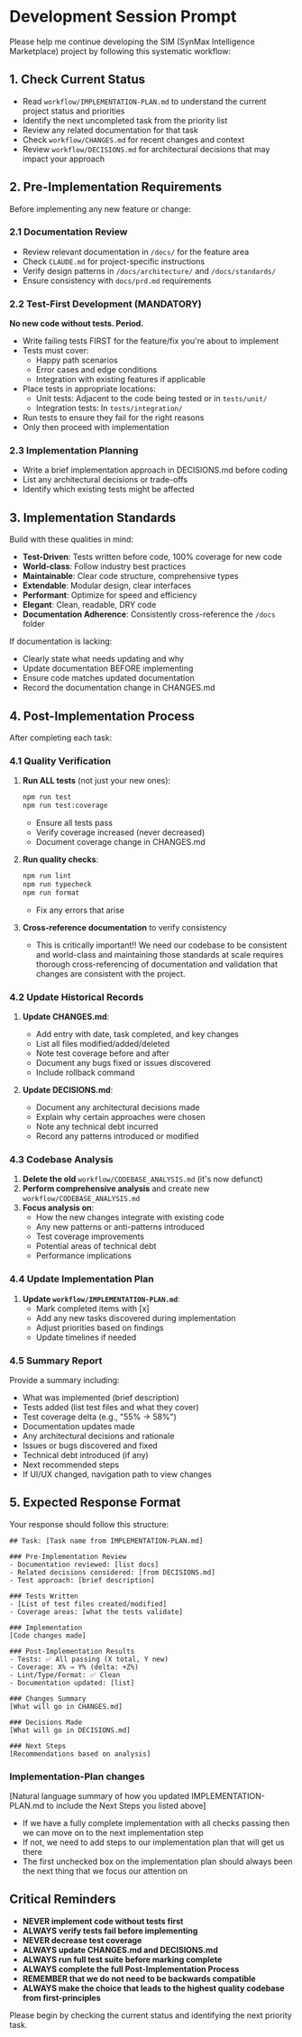 # Development Session Prompt

Please help me continue developing the SIM (SynMax Intelligence Marketplace) project by following this systematic workflow:

## 1. Check Current Status
- Read `workflow/IMPLEMENTATION-PLAN.md` to understand the current project status and priorities
- Identify the next uncompleted task from the priority list
- Review any related documentation for that task
- Check `workflow/CHANGES.md` for recent changes and context
- Review `workflow/DECISIONS.md` for architectural decisions that may impact your approach

## 2. Pre-Implementation Requirements
Before implementing any new feature or change:

### 2.1 Documentation Review
- Review relevant documentation in `/docs/` for the feature area
- Check `CLAUDE.md` for project-specific instructions
- Verify design patterns in `/docs/architecture/` and `/docs/standards/`
- Ensure consistency with `docs/prd.md` requirements

### 2.2 Test-First Development (MANDATORY)
**No new code without tests. Period.**
- Write failing tests FIRST for the feature/fix you're about to implement
- Tests must cover:
  - Happy path scenarios
  - Error cases and edge conditions
  - Integration with existing features if applicable
- Place tests in appropriate locations:
  - Unit tests: Adjacent to the code being tested or in `tests/unit/`
  - Integration tests: In `tests/integration/`
- Run tests to ensure they fail for the right reasons
- Only then proceed with implementation

### 2.3 Implementation Planning
- Write a brief implementation approach in DECISIONS.md before coding
- List any architectural decisions or trade-offs
- Identify which existing tests might be affected

## 3. Implementation Standards
Build with these qualities in mind:
- **Test-Driven**: Tests written before code, 100% coverage for new code
- **World-class**: Follow industry best practices
- **Maintainable**: Clear code structure, comprehensive types
- **Extendable**: Modular design, clear interfaces
- **Performant**: Optimize for speed and efficiency
- **Elegant**: Clean, readable, DRY code
- **Documentation Adherence**: Consistently cross-reference the `/docs` folder

If documentation is lacking:
- Clearly state what needs updating and why
- Update documentation BEFORE implementing
- Ensure code matches updated documentation
- Record the documentation change in CHANGES.md

## 4. Post-Implementation Process
After completing each task:

### 4.1 Quality Verification
1. **Run ALL tests** (not just your new ones):
   ```bash
   npm run test
   npm run test:coverage
   ```
   - Ensure all tests pass
   - Verify coverage increased (never decreased)
   - Document coverage change in CHANGES.md

2. **Run quality checks**:
   ```bash
   npm run lint
   npm run typecheck  
   npm run format
   ```
   - Fix any errors that arise

3. **Cross-reference documentation** to verify consistency
   - This is critically important!! We need our codebase to be consistent and world-class and maintaining those standards at scale requires thorough cross-referencing of documentation and validation that changes are consistent with the project.

### 4.2 Update Historical Records
1. **Update CHANGES.md**:
   - Add entry with date, task completed, and key changes
   - List all files modified/added/deleted
   - Note test coverage before and after
   - Document any bugs fixed or issues discovered
   - Include rollback command

2. **Update DECISIONS.md**:
   - Document any architectural decisions made
   - Explain why certain approaches were chosen
   - Note any technical debt incurred
   - Record any patterns introduced or modified

### 4.3 Codebase Analysis
1. **Delete the old** `workflow/CODEBASE_ANALYSIS.md` (it's now defunct)
2. **Perform comprehensive analysis** and create new `workflow/CODEBASE_ANALYSIS.md`
3. **Focus analysis on**:
   - How the new changes integrate with existing code
   - Any new patterns or anti-patterns introduced
   - Test coverage improvements
   - Potential areas of technical debt
   - Performance implications

### 4.4 Update Implementation Plan
1. **Update `workflow/IMPLEMENTATION-PLAN.md`**:
   - Mark completed items with [x]
   - Add any new tasks discovered during implementation
   - Adjust priorities based on findings
   - Update timelines if needed

### 4.5 Summary Report
Provide a summary including:
- What was implemented (brief description)
- Tests added (list test files and what they cover)
- Test coverage delta (e.g., "55% → 58%")
- Documentation updates made
- Any architectural decisions and rationale
- Issues or bugs discovered and fixed
- Technical debt introduced (if any)
- Next recommended steps
- If UI/UX changed, navigation path to view changes

## 5. Expected Response Format
Your response should follow this structure:

```
## Task: [Task name from IMPLEMENTATION-PLAN.md]

### Pre-Implementation Review
- Documentation reviewed: [list docs]
- Related decisions considered: [from DECISIONS.md]
- Test approach: [brief description]

### Tests Written
- [List of test files created/modified]
- Coverage areas: [what the tests validate]

### Implementation
[Code changes made]

### Post-Implementation Results
- Tests: ✅ All passing (X total, Y new)
- Coverage: X% → Y% (delta: +Z%)
- Lint/Type/Format: ✅ Clean
- Documentation updated: [list]

### Changes Summary
[What will go in CHANGES.md]

### Decisions Made
[What will go in DECISIONS.md]

### Next Steps
[Recommendations based on analysis]
```

### Implementation-Plan changes
[Natural language summary of how you updated IMPLEMENTATION-PLAN.md to include the Next Steps you listed above]
- If we have a fully complete implementation with all checks passing then we can move on to the next implementation step
- If not, we need to add steps to our implementation plan that will get us there
- The first unchecked box on the implementation plan should always been the next thing that we focus our attention on

## Critical Reminders
- **NEVER implement code without tests first**
- **ALWAYS verify tests fail before implementing**
- **NEVER decrease test coverage**
- **ALWAYS update CHANGES.md and DECISIONS.md**
- **ALWAYS run full test suite before marking complete**
- **ALWAYS complete the full Post-Implementation Process**
- **REMEMBER that we do not need to be backwards compatible**
- **ALWAYS make the choice that leads to the highest quality codebase from first-principles**

Please begin by checking the current status and identifying the next priority task.